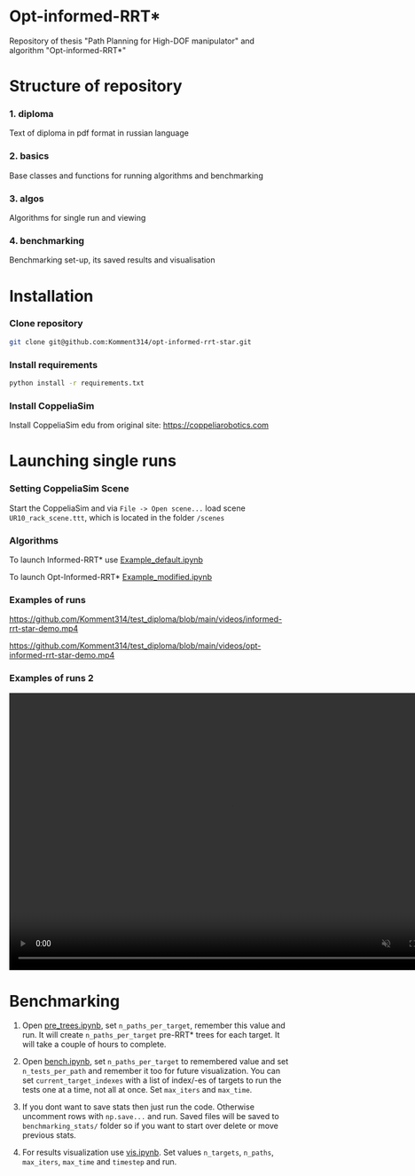 # Opt-informed-RRT*
Repository of thesis "Path Planning for High-DOF manipulator" and algorithm "Opt-informed-RRT*"

# Structure of repository

### 1. diploma 
Text of diploma in pdf format in russian language

### 2. basics 
Base classes and functions for running algorithms and benchmarking

### 3. algos 
Algorithms for single run and viewing

### 4. benchmarking 
Benchmarking set-up, its saved results and visualisation

# Installation

### Clone repository

```bash
git clone git@github.com:Komment314/opt-informed-rrt-star.git
```

### Install requirements

```bash
python install -r requirements.txt
```

### Install CoppeliaSim

Install CoppeliaSim edu from original site: https://coppeliarobotics.com

# Launching single runs

### Setting CoppeliaSim Scene

Start the CoppeliaSim and via `File -> Open scene...` load scene `UR10_rack_scene.ttt`, which is located in the folder `/scenes`

### Algorithms

To launch Informed-RRT* use [Example_default.ipynb](./algos/Example_default.ipynb)

To launch Opt-Informed-RRT* [Example_modified.ipynb](./algos/Example_modified.ipynb)

### Examples of runs



https://github.com/Komment314/test_diploma/blob/main/videos/informed-rrt-star-demo.mp4

https://github.com/Komment314/test_diploma/blob/main/videos/opt-informed-rrt-star-demo.mp4


### Examples of runs 2



<video controls="" width="800" height="500" muted="" loop="" autoplay="">
<source src="https://github.com/YogangSingh/YogangSingh.github.io/raw/main/MultiUSV_Trim_MP4.mp4" type="video/mp4">
</video>






# Benchmarking

1. Open [pre_trees.ipynb](./benchmarking/path_finding_for_benckmarking/pre_trees.ipynb), set `n_paths_per_target`, remember this value and run. It will create `n_paths_per_target` pre-RRT* trees for each target. It will take a couple of hours to complete.

2. Open [bench.ipynb](./benchmarking/bench.ipynb), set `n_paths_per_target` to remembered value and set `n_tests_per_path` and remember it too for future visualization. You can set `current_target_indexes` with a list of index/-es of targets to run the tests one at a time, not all at once. Set `max_iters` and `max_time`.

3. If you dont want to save stats then just run the code. Otherwise uncomment rows with `np.save...` and run. Saved files will be saved to `benchmarking_stats/` folder so if you want to start over delete or move previous stats.

4. For results visualization use [vis.ipynb](./benchmarking/vis/vis.ipynb). Set values `n_targets`, `n_paths`, `max_iters`, `max_time` and `timestep` and run.
